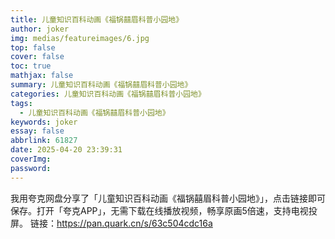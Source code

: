 ```yaml
---
title: 儿童知识百科动画《福锅囍眉科普小园地》
author: joker
img: medias/featureimages/6.jpg
top: false
cover: false
toc: true
mathjax: false
summary: 儿童知识百科动画《福锅囍眉科普小园地》
categories: 儿童知识百科动画《福锅囍眉科普小园地》
tags:
  - 儿童知识百科动画《福锅囍眉科普小园地》
keywords: joker
essay: false
abbrlink: 61827
date: 2025-04-20 23:39:31
coverImg:
password:
---
```


我用夸克网盘分享了「儿童知识百科动画《福锅囍眉科普小园地》」，点击链接即可保存。打开「夸克APP」，无需下载在线播放视频，畅享原画5倍速，支持电视投屏。
链接：https://pan.quark.cn/s/63c504cdc16a
